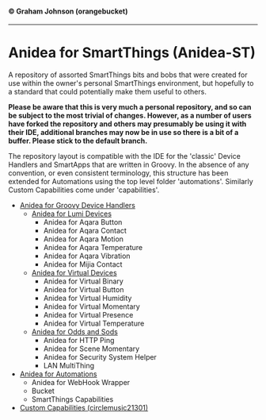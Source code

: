 #### &copy; Graham Johnson (orangebucket)
---

# Anidea for SmartThings (Anidea-ST)

A repository of assorted SmartThings bits and bobs that were created for use within the owner's personal SmartThings environment, but hopefully to a standard that could potentially make them useful to others.

**Please be aware that this is very much a personal repository, and so can be subject to the most trivial of changes. However, as a number of users have forked the repository and others may presumably be using it with their IDE, additional branches may now be in use so there is a bit of a buffer. Please stick to the default branch.**

The repository layout is compatible with the IDE for the 'classic' Device Handlers and SmartApps that are written in Groovy. In the absence of any convention, or even consistent terminology, this structure has been extended for Automations using the top level folder 'automations'. Similarly Custom Capabilities come under 'capabilities'.
 
- [Anidea for Groovy Device Handlers](devicetypes/orangebucket/README.md)
  - [Anidea for Lumi Devices](devicetypes/orangebucket/README.md#anidea-for-lumi-devices)
    - Anidea for Aqara Button
    - Anidea for Aqara Contact
    - Anidea for Aqara Motion
    - Anidea for Aqara Temperature
    - Anidea for Aqara Vibration
    - Anidea for Mijia Contact
  - [Anidea for Virtual Devices](devicetypes/orangebucket/README.md#anidea-for-virtual-devices)
    - Anidea for Virtual Binary
    - Anidea for Virtual Button
    - Anidea for Virtual Humidity
    - Anidea for Virtual Momentary
    - Anidea for Virtual Presence
    - Anidea for Virtual Temperature
  - [Anidea for Odds and Sods](devicetypes/orangebucket/README.md#anidea-for-odds-and-sods)
    - Anidea for HTTP Ping
    - Anidea for Scene Momentary
    - Anidea for Security System Helper
    - LAN MultiThing
- [Anidea for Automations](automations/orangebucket/README.md)
  - Anidea for WebHook Wrapper
  - Bucket
  - SmartThings Capabilities
- [Custom Capabilities (circlemusic21301)](capabilities/circlemusic21301/README.md)
